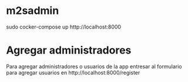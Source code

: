 # m2sadmin
sudo cocker-compose up
http://localhost:8000

# Agregar administradores
Para agregar administradores o usuarios de la app entresar al formulario para agregar usuarios en
http://localhost:8000/register
